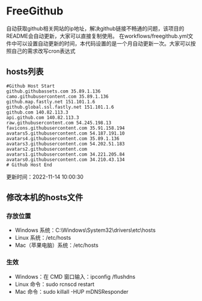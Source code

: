 # FreeGithub
自动获取github相关网站的ip地址，解决github链接不畅通的问题，该项目的README会自动更新，大家可以直接复制使用。
在workflows/freegithub.yml文件中可以设置自动更新的时间，本代码设置的是一个月自动更新一次。大家可以按照自己的需求改写cron表达式

## hosts列表
```base
#Github Host Start
github.githubassets.com 35.89.1.136
camo.githubusercontent.com 35.89.1.136
github.map.fastly.net 151.101.1.6
github.global.ssl.fastly.net 151.101.1.6
github.com 140.82.113.3
api.github.com 140.82.113.3
raw.githubusercontent.com 54.245.198.13
favicons.githubusercontent.com 35.91.158.194
avatars5.githubusercontent.com 54.187.191.10
avatars4.githubusercontent.com 35.89.1.136
avatars3.githubusercontent.com 54.202.51.183
avatars2.githubusercontent.com 
avatars1.githubusercontent.com 34.221.205.84
avatars0.githubusercontent.com 34.210.43.134
# Github Host End
```

更新时间：2022-11-14 10:00:30

## 修改本机的hosts文件
### 存放位置
* Windows 系统：C:\Windows\System32\drivers\etc\hosts
* Linux 系统：/etc/hosts
* Mac（苹果电脑）系统：/etc/hosts

### 生效
* Windows：在 CMD 窗口输入：ipconfig /flushdns
* Linux 命令：sudo rcnscd restart
* Mac 命令：sudo killall -HUP mDNSResponder